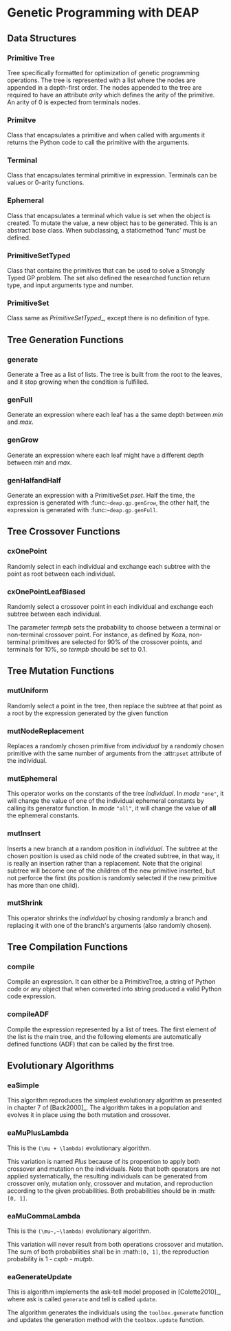 # Genetic Programming with DEAP

## Data Structures

### Primitive Tree

Tree specifically formatted for optimization of genetic
programming operations. The tree is represented with a
list where the nodes are appended in a depth-first order.
The nodes appended to the tree are required to
have an attribute *arity* which defines the arity of the
primitive. An arity of 0 is expected from terminals nodes.
    
### Primitve

Class that encapsulates a primitive and when called with arguments it
returns the Python code to call the primitive with the arguments.

### Terminal

Class that encapsulates terminal primitive in expression. Terminals can
    be values or 0-arity functions.

### Ephemeral

Class that encapsulates a terminal which value is set when the
    object is created. To mutate the value, a new object has to be
    generated. This is an abstract base class. When subclassing, a
    staticmethod 'func' must be defined.
   
### PrimitiveSetTyped

Class that contains the primitives that can be used to solve a
    Strongly Typed GP problem. The set also defined the researched
    function return type, and input arguments type and number.
    
### PrimitiveSet    

Class same as _PrimitiveSetTyped__, except there is no
    definition of type.
  

## Tree Generation Functions

### generate

Generate a Tree as a list of lists. The tree is built
    from the root to the leaves, and it stop growing when the
    condition is fulfilled.

### genFull

Generate an expression where each leaf has a the same depth
    between *min* and *max*.
    
### genGrow

Generate an expression where each leaf might have a different depth
    between *min* and *max*.
    
### genHalfandHalf

Generate an expression with a PrimitiveSet *pset*.
    Half the time, the expression is generated with :func:`~deap.gp.genGrow`,
    the other half, the expression is generated with :func:`~deap.gp.genFull`.


## Tree Crossover Functions 

### cxOnePoint

Randomly select in each individual and exchange each subtree with the
    point as root between each individual.
    
### cxOnePointLeafBiased

Randomly select a crossover point in each individual and exchange each
    subtree between each individual.

The parameter *termpb* sets the probability to choose between a terminal
or non-terminal crossover point. For instance, as defined by Koza, non-
terminal primitives are selected for 90% of the crossover points, and
terminals for 10%, so *termpb* should be set to 0.1.


## Tree Mutation Functions

### mutUniform

Randomly select a point in the tree, then replace the
subtree at that point as a root by the expression generated by the given function

### mutNodeReplacement

Replaces a randomly chosen primitive from *individual* by a randomly
    chosen primitive with the same number of arguments from the :attr:`pset`
    attribute of the individual.
    
### mutEphemeral

This operator works on the constants of the tree *individual*. In
    *mode* ``"one"``, it will change the value of one of the individual
    ephemeral constants by calling its generator function. In *mode*
    ``"all"``, it will change the value of **all** the ephemeral constants.

### mutInsert

Inserts a new branch at a random position in *individual*. The subtree
    at the chosen position is used as child node of the created subtree, in
    that way, it is really an insertion rather than a replacement. Note that
    the original subtree will become one of the children of the new primitive
    inserted, but not perforce the first (its position is randomly selected if
    the new primitive has more than one child).

### mutShrink

This operator shrinks the *individual* by chosing randomly a branch and
    replacing it with one of the branch's arguments (also randomly chosen).

    
## Tree Compilation Functions

### compile

Compile an expression.  It can either be a PrimitiveTree,
 a string of Python code or any object that when
 converted into string produced a valid Python code
 expression.
 
### compileADF

Compile the expression represented by a list of trees. The first
    element of the list is the main tree, and the following elements are
    automatically defined functions (ADF) that can be called by the first
    tree.
    
    
## Evolutionary Algorithms

### eaSimple

This algorithm reproduces the simplest evolutionary algorithm as
    presented in chapter 7 of [Back2000]_.  The algorithm takes 
    in a population and evolves it in place using the both mutation
    and crossover.

### eaMuPlusLambda

This is the `(\mu + \lambda)` evolutionary algorithm.

This variation is named *Plus* because of its propention to apply both
    crossover and mutation on the individuals. Note that both operators are
    not applied systematically, the resulting individuals can be generated from
    crossover only, mutation only, crossover and mutation, and reproduction
    according to the given probabilities. Both probabilities should be in
    :math:`[0, 1]`.

### eaMuCommaLambda

This is the `(\mu~,~\lambda)` evolutionary algorithm.

This variation will never result from both operations crossover and mutation. 
The sum of both probabilities shall be in :math:`[0, 1]`, the reproduction probability is
    1 - *cxpb* - *mutpb*.
    
### eaGenerateUpdate

This is algorithm implements the ask-tell model proposed in
    [Colette2010]_, where ask is called `generate` and tell is called `update`.
    
The algorithm generates the individuals using the `toolbox.generate`
    function and updates the generation method with the `toolbox.update`
    function.
